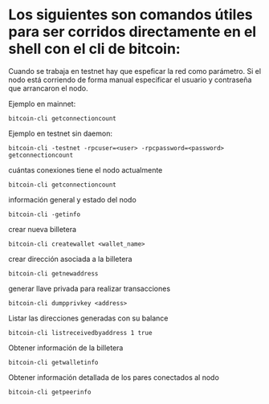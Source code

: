 # Los siguientes son comandos útiles para ser corridos directamente en el shell con el cli de bitcoin:

Cuando se trabaja en testnet hay que espeficar la red como parámetro. Si el nodo está corriendo de forma manual especificar el usuario y contraseña que arrancaron el nodo.

Ejemplo en mainnet:

    bitcoin-cli getconnectioncount

Ejemplo en testnet sin daemon:

    bitcoin-cli -testnet -rpcuser=<user> -rpcpassword=<password> getconnectioncount

cuántas conexiones tiene el nodo actualmente

    bitcoin-cli getconnectioncount

información general y estado del nodo

    bitcoin-cli -getinfo

crear nueva billetera

    bitcoin-cli createwallet <wallet_name>

crear dirección asociada a la billetera

    bitcoin-cli getnewaddress

generar llave privada para realizar transacciones

    bitcoin-cli dumpprivkey <address>

Listar las direcciones generadas con su balance

    bitcoin-cli listreceivedbyaddress 1 true

Obtener información de la billetera
  
    bitcoin-cli getwalletinfo 

Obtener información detallada de los pares conectados al nodo

    bitcoin-cli getpeerinfo






